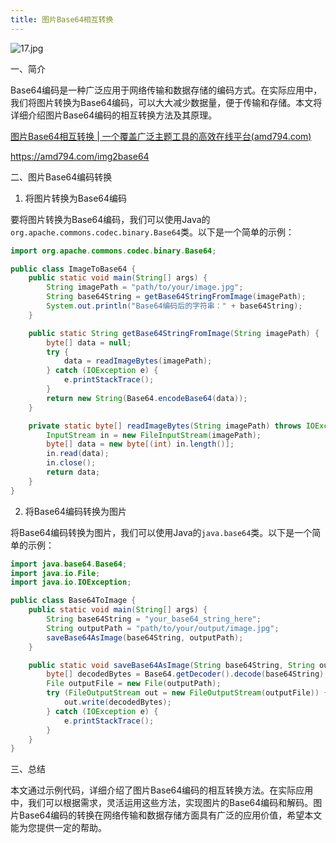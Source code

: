 ```yaml
---
title: 图片Base64相互转换
---
```



![17.jpg](https://p1-juejin.byteimg.com/tos-cn-i-k3u1fbpfcp/650cce846b9447e19b70822ffdf90d7f~tplv-k3u1fbpfcp-jj-mark:0:0:0:0:q75.image#?w=1024&h=1024&s=170678&e=jpg&b=3d2d1f)

一、简介

Base64编码是一种广泛应用于网络传输和数据存储的编码方式。在实际应用中，我们将图片转换为Base64编码，可以大大减少数据量，便于传输和存储。本文将详细介绍图片Base64编码的相互转换方法及其原理。

[图片Base64相互转换 | 一个覆盖广泛主题工具的高效在线平台(amd794.com)](https://amd794.com/img2base64)

https://amd794.com/img2base64

二、图片Base64编码转换

1. 将图片转换为Base64编码

要将图片转换为Base64编码，我们可以使用Java的`org.apache.commons.codec.binary.Base64`类。以下是一个简单的示例：

```java
import org.apache.commons.codec.binary.Base64;

public class ImageToBase64 {
    public static void main(String[] args) {
        String imagePath = "path/to/your/image.jpg";
        String base64String = getBase64StringFromImage(imagePath);
        System.out.println("Base64编码后的字符串：" + base64String);
    }

    public static String getBase64StringFromImage(String imagePath) {
        byte[] data = null;
        try {
            data = readImageBytes(imagePath);
        } catch (IOException e) {
            e.printStackTrace();
        }
        return new String(Base64.encodeBase64(data));
    }

    private static byte[] readImageBytes(String imagePath) throws IOException {
        InputStream in = new FileInputStream(imagePath);
        byte[] data = new byte[(int) in.length()];
        in.read(data);
        in.close();
        return data;
    }
}
```

2. 将Base64编码转换为图片

将Base64编码转换为图片，我们可以使用Java的`java.base64`类。以下是一个简单的示例：

```java
import java.base64.Base64;
import java.io.File;
import java.io.IOException;

public class Base64ToImage {
    public static void main(String[] args) {
        String base64String = "your_base64_string_here";
        String outputPath = "path/to/your/output/image.jpg";
        saveBase64AsImage(base64String, outputPath);
    }

    public static void saveBase64AsImage(String base64String, String outputPath) {
        byte[] decodedBytes = Base64.getDecoder().decode(base64String);
        File outputFile = new File(outputPath);
        try (FileOutputStream out = new FileOutputStream(outputFile)) {
            out.write(decodedBytes);
        } catch (IOException e) {
            e.printStackTrace();
        }
    }
}
```

三、总结

本文通过示例代码，详细介绍了图片Base64编码的相互转换方法。在实际应用中，我们可以根据需求，灵活运用这些方法，实现图片的Base64编码和解码。图片Base64编码的转换在网络传输和数据存储方面具有广泛的应用价值，希望本文能为您提供一定的帮助。
